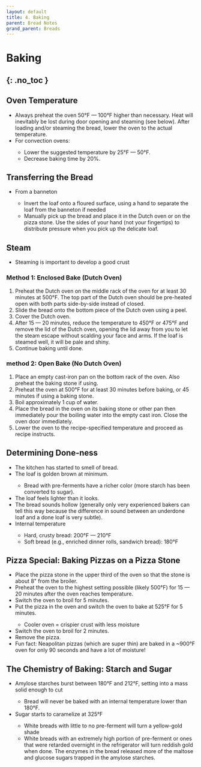 ```yaml
---
layout: default
title: 4. Baking
parent: Bread Notes
grand_parent: Breads
---
```


# Baking
{: .no_toc }
---

## Oven Temperature

<ul>
    <li>Always preheat the oven 50&deg;F &mdash; 100&deg;F higher than necessary. Heat will inevitably be lost during door opening and steaming (see below). After loading and/or steaming the bread, lower the oven to the actual temperature.</li>
    <li>For convection ovens:</li>
    <ul>
        <li>Lower the suggested temperature by 25&deg;F &mdash; 50&deg;F.</li>
        <li>Decrease baking time by 20%.</li>
    </ul>
</ul>

## Transferring the Bread

<ul>
    <li>From a banneton</li>
    <ul>
        <li>Invert the loaf onto a floured surface, using a hand to separate the loaf from the banneton if needed</li>
        <li>Manually pick up the bread and place it in the Dutch oven or on the pizza stone. Use the sides of your hand (not your fingertips) to distribute pressure when you pick up the delicate loaf.</li>
    </ul>
</ul>

## Steam

<ul>
    <li>Steaming is important to develop a good crust</li>
</ul>

### Method 1: Enclosed Bake (Dutch Oven)

1.	Preheat the Dutch oven on the middle rack of the oven for at least 30 minutes at 500&deg;F. The top part of the Dutch oven should be pre-heated open with both parts side-by-side instead of closed.
2.	Slide the bread onto the bottom piece of the Dutch oven using a peel.
3.	Cover the Dutch oven.
4.	After 15 &mdash; 20 minutes, reduce the temperature to 450&deg;F or 475&deg;F and remove the lid of the Dutch oven, opening the lid away from you to let the steam escape without scalding your face and arms. If the loaf is steamed well, it will be pale and shiny.
5.	Continue baking until done.

### method 2: Open Bake (No Dutch Oven)

1.	Place an empty cast-iron pan on the bottom rack of the oven. Also preheat the baking stone if using.
2.	Preheat the oven at 500&deg;F for at least 30 minutes before baking, or 45 minutes if using a baking stone.
3.	Boil approximately 1 cup of water.
4.	Place the bread in the oven on its baking stone or other pan then immediately pour the boiling water into the empty cast iron. Close the oven door immediately.
5.	Lower the oven to the recipe-specified temperature and proceed as recipe instructs.

## Determining Done-ness

<ul>
    <li>The kitchen has started to smell of bread.</li>
    <li>The loaf is golden brown at minimum.</li>
    <ul>
        <li>Bread with pre-ferments have a richer color (more starch has been converted to sugar).</li>
    </ul>
    <li>The loaf feels lighter than it looks.</li>
    <li>The bread sounds hollow (generally only very experienced bakers can tell this way because the difference in sound between an underdone loaf and a done loaf is very subtle). </li>
    <li>Internal temperature</li>
    <ul>
        <li>Hard, crusty bread: 200&deg;F &mdash; 210&deg;F</li>
        <li>Soft bread (e.g., enriched dinner rolls, sandwich bread): 180&deg;F</li>
    </ul>
</ul>

## Pizza Special: Baking Pizzas on a Pizza Stone

<ul>
    <li>Place the pizza stone in the upper third of the oven so that the stone is about 8" from the broiler.</li>
    <li>Preheat the oven to the highest setting possible (likely 500&deg;F) for 15 &mdash; 20 minutes after the oven reaches temperature.</li>
    <li>Switch the oven to broil for 5 minutes.</li>
    <li>Put the pizza in the oven and switch the oven to bake at 525&deg;F for 5 minutes.</li>
    <ul>
        <li>Cooler oven = crispier crust with less moisture</li>
    </ul>
    <li>Switch the oven to broil for 2 minutes.</li>
    <li>Remove the pizza.</li>
    <li>Fun fact: Neapolitan pizzas (which are super thin) are baked in a ~900&deg;F oven for only 90 seconds and have a lot of moisture!</li>
</ul>

## The Chemistry of Baking: Starch and Sugar

<ul>
    <li>Amylose starches burst between 180&deg;F and 212&deg;F, setting into a mass solid enough to cut</li>
    <ul>
        <li>Bread will never be baked with an internal temperature lower than 180&deg;F.</li>
    </ul>
    <li>Sugar starts to caramelize at 325&deg;F</li>
    <ul>
        <li>White breads with little to no pre-ferment will turn a yellow-gold shade</li>
        <li>White breads with an extremely high portion of pre-ferment or ones that were retarded overnight in the refrigerator will turn reddish gold when done.  The enzymes in the bread released more of the maltose and glucose sugars trapped in the amylose starches. </li>
    </ul>
</ul>